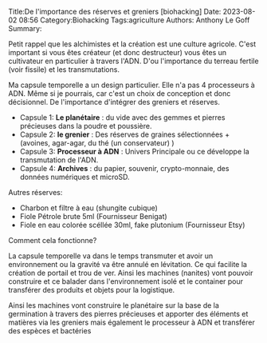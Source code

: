 Title:De l'importance des réserves et greniers [biohacking]
Date: 2023-08-02 08:56
Category:Biohacking
Tags:agriculture
Authors: Anthony Le Goff
Summary:

Petit rappel que les alchimistes et la création est une culture agricole. C'est important si vous êtes créateur (et donc destructeur) vous êtes un cultivateur en particulier à travers l'ADN. D'ou l'importance du terreau fertile (voir fissile) et les transmutations.

Ma capsule temporelle a un design particulier. Elle n'a pas 4 processeurs à ADN. Même si je pourrais, car c'est un choix de conception et donc décisionnel. De l'importance d'intégrer des greniers et réserves.

* Capsule 1: **Le planétaire** : du vide avec des gemmes et pierres précieuses dans la poudre et poussière.
* Capsule 2: **le grenier** : Des réserves de graines sélectionnées + (avoines, agar-agar, du thé (un conservateur) )
* Capsule 3: **Processeur à ADN** : Univers Principale ou ce développe la transmutation de l'ADN.
* Capsule 4: **Archives** : du papier, souvenir, crypto-monnaie, des données numériques et microSD. 

Autres réserves:

* Charbon et filtre à eau (shungite cubique)
* Fiole Pétrole brute 5ml (Fournisseur Benigat)
* Fiole en eau colorée scéllée 30ml, fake plutonium (Fournisseur Etsy)

Comment cela fonctionne?

La capsule temporelle va dans le temps transmuter et avoir un environnement ou la gravité va être annulé en lévitation. Ce qui facilite la création de portail et trou de ver. Ainsi les machines (nanites) vont pouvoir construire et ce balader dans l'environnement isolé et le container pour transférer des produits et objets pour la logistique.

Ainsi les machines vont construire le planétaire sur la base de la germination à travers des pierres précieuses et apporter des éléments et matières via les greniers mais également le processeur à ADN et transférer des espèces et bactéries


